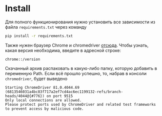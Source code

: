 # Install

Для полного функционирования нужно установить все зависимости из файла ```requirements.txt``` через команду
```bash
pip install -r requirements.txt
```

Также нужен браузер Chrome и chromedriver [отсюда](https://chromedriver.chromium.org/downloads). Чтобы узнать, какая версия необходима, введите в адресной строке:
```
chrome::/version
```

Скачанный архив распаковать в какую-либо папку, которую добавить в переменную Path. Если всё прошло успешно, то, набрав в консоли `chromedriver`, будет выведено
```
Starting ChromeDriver 81.0.4044.69 (6813546031a4bc83f717a2ef7cd4ac6ec1199132-refs/branch-heads/4044@{#776}) on port 9515
Only local connections are allowed.
Please protect ports used by ChromeDriver and related test frameworks to prevent access by malicious code.
```